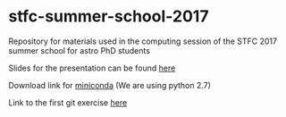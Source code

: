 # stfc-summer-school-2017
Repository for materials used in the computing session of the STFC 2017 summer school for astro PhD students


Slides for the presentation can be found [here](https://docs.google.com/presentation/d/1hdx4UMR-lgdMzDPD7mCAo3GdX1cMG8D0_5Tj7TbhSmk/edit?usp=sharing)

Download link for [miniconda](https://conda.io/miniconda.html) (We are using python 2.7)

Link to the first git exercise [here](https://try.github.io/levels/1/challenges/1)
